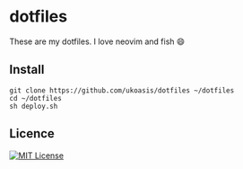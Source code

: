 dotfiles
====

These are my dotfiles. I love neovim and fish :smile:

## Install

```
git clone https://github.com/ukoasis/dotfiles ~/dotfiles
cd ~/dotfiles
sh deploy.sh
```

## Licence

[![MIT License](http://img.shields.io/badge/License-MIT-brightgreen.svg?style=flat-square)](https://github.com/ukoasis/dotfiles/blob/master/LICENCE)
